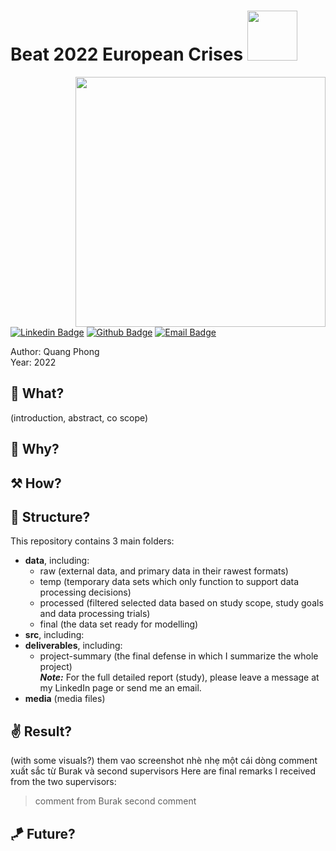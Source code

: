 <h1> Beat 2022 European Crises 
<img src="https://user-images.githubusercontent.com/54467883/224519718-d237f1cb-d31d-4c3f-b97e-c46d3902b770.gif" width="80px">
</h1>

<img align='right' src="https://user-images.githubusercontent.com/54467883/224517067-dbb1df4a-98f4-497b-bdb1-09b142d90d7a.gif" width="400px">

[![Linkedin Badge](https://img.shields.io/badge/-@quangphong-0072b1?style=flat&logo=LinkedIn&link=https://www.linkedin.com/in/quangphong/)](https://www.linkedin.com/in/quangphong/) 
[![Github Badge](https://img.shields.io/badge/-@quang--phong-171515?style=flat&logo=github&logoColor=white&link=https://github.com/quang-phong?tab=repositories)](https://github.com/quang-phong?tab=repositories)
[![Email Badge](https://img.shields.io/badge/-quangtrieuphong@outlook.com-00a2ed?style=flat&logo=microsoftoutlook&logoColor=white&link=mailto:quangtrieuphong@outlook.com)](mailto:quangtrieuphong@outlook.com)


Author: Quang Phong  
Year: 2022

## 🧐 What?
(introduction, abstract, co scope)
## 🤷 Why?

## ⚒️ How?

## 🧱 Structure?
This repository contains 3 main folders:
- **data**, including:
    + raw (external data, and primary data in their rawest formats)
    + temp (temporary data sets which only function to support data processing decisions)
    + processed (filtered selected data based on study scope, study goals and data processing trials)
    + final (the data set ready for modelling)
- **src**, including: 
- **deliverables**, including:
    + project-summary (the final defense in which I summarize the whole project)  
    **_Note:_** For the full detailed report (study), please leave a message at my LinkedIn page or send me an email.
- **media** (media files)
## ✌️ Result?
 (with some visuals?)
 them vao screenshot nhè nhẹ một cái dòng comment xuất sắc từ Burak và second supervisors 
 Here are final remarks I received from the two supervisors:
 > comment from Burak 
 > second comment

## 🪁 Future?

